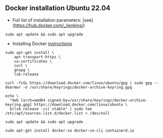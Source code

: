 ## Docker installation Ubuntu 22.04

- Full list of installation parameters: [see] (https://hub.docker.com/_/jenkins/)

```
sudo apt update && sudo apt upgrade
```

- Installing Docker [instructions](https://docs.docker.com/engine/install/ubuntu/)

```
sudo apt-get install \
    apt-transport-https \
    ca-certificates \
    curl \
    gnupg \
    lsb-release
```

```
curl -fsSL https://download.docker.com/linux/ubuntu/gpg | sudo gpg --dearmor -o /usr/share/keyrings/docker-archive-keyring.gpg
```

```
echo \
  "deb [arch=amd64 signed-by=/usr/share/keyrings/docker-archive-keyring.gpg] https://download.docker.com/linux/ubuntu \
  $(lsb_release -cs) stable" | sudo tee /etc/apt/sources.list.d/docker.list > /dev/null
```

```
sudo apt update && sudo apt upgrade
```

```
sudo apt-get install docker-ce docker-ce-cli containerd.io
```